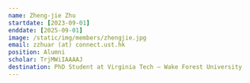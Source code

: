 ```yaml
---
name: Zheng-jie Zhu
startdate: [2023-09-01]
enddate: [2025-09-01]
image: /static/img/members/zhengjie.jpg
email: zzhuar (at) connect.ust.hk
position: Alumni
scholar: TrjMWiIAAAAJ
destination: PhD Student at Virginia Tech – Wake Forest University
---
```

